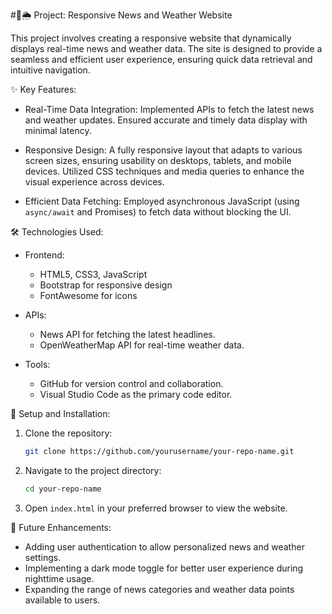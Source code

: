 #📰🌦️ Project: Responsive News and Weather Website

This project involves creating a responsive website that dynamically displays real-time news and weather data. The site is designed to provide a seamless and efficient user experience, ensuring quick data retrieval and intuitive navigation.

✨ Key Features:

- Real-Time Data Integration: Implemented APIs to fetch the latest news and weather updates. Ensured accurate and timely data display with minimal latency.

- Responsive Design: A fully responsive layout that adapts to various screen sizes, ensuring usability on desktops, tablets, and mobile devices. Utilized CSS techniques and media queries to enhance the visual experience across devices.

- Efficient Data Fetching: Employed asynchronous JavaScript (using `async/await` and Promises) to fetch data without blocking the UI.
  
🛠️ Technologies Used:

- Frontend:
  - HTML5, CSS3, JavaScript
  - Bootstrap for responsive design
  - FontAwesome for icons

- APIs:
  - News API for fetching the latest headlines.
  - OpenWeatherMap API for real-time weather data.

- Tools:
  - GitHub for version control and collaboration.
  - Visual Studio Code as the primary code editor.

🚀 Setup and Installation:

1. Clone the repository:
   ```bash
   git clone https://github.com/yourusername/your-repo-name.git
   ```
2. Navigate to the project directory:
   ```bash
   cd your-repo-name
   ```
3. Open `index.html` in your preferred browser to view the website.

🔮 Future Enhancements:

- Adding user authentication to allow personalized news and weather settings.
- Implementing a dark mode toggle for better user experience during nighttime usage.
- Expanding the range of news categories and weather data points available to users.
